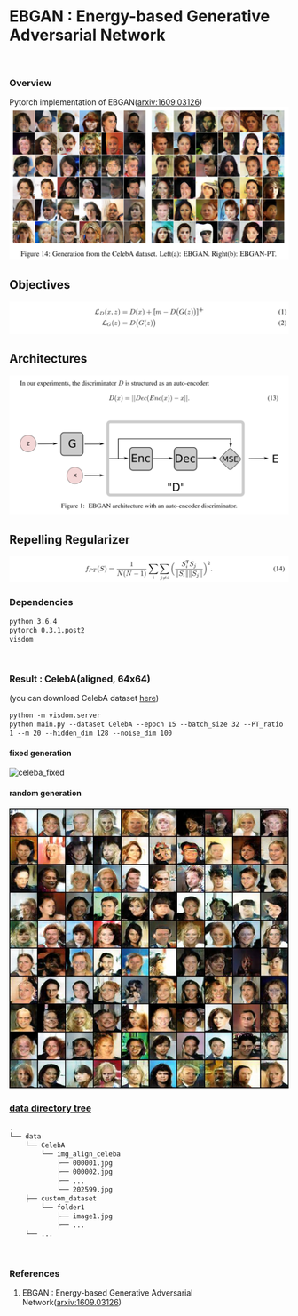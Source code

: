 # EBGAN : Energy-based Generative Adversarial Network
<br>

### Overview
Pytorch implementation of EBGAN([arxiv:1609.03126])
![overview](misc/figure_from_paper.PNG)

## Objectives
![objective](misc/objective.PNG)

## Architectures
![architecture](misc/architecture.PNG)

## Repelling Regularizer
![pt](misc/pulling-away-term.PNG)
<br>

### Dependencies
```
python 3.6.4
pytorch 0.3.1.post2
visdom
```
<br>

### Result : CelebA(aligned, 64x64)
(you can download CelebA dataset [here])
```
python -m visdom.server
python main.py --dataset CelebA --epoch 15 --batch_size 32 --PT_ratio 1 --m 20 --hidden_dim 128 --noise_dim 100
```
#### fixed generation
![celeba_fixed](misc/celeba_64x64_fixed.gif)
#### random generation
![celeba_random](misc/celeba_64x64_random.jpg)
<br>

### [data directory tree]
```
.
└── data
    └── CelebA
        └── img_align_celeba
            ├── 000001.jpg
            ├── 000002.jpg
            ├── ...
            └── 202599.jpg
    ├── custom_dataset
        └── folder1
            ├── image1.jpg
            ├── ...
    └── ...
```
<br>

### References
1. EBGAN : Energy-based Generative Adversarial Network([arxiv:1609.03126])

[arxiv:1609.03126]: http://arxiv.org/abs/1609.03126
[here]: http://mmlab.ie.cuhk.edu.hk/projects/CelebA.html
[data directory tree]: http://pytorch.org/docs/master/torchvision/datasets.html?highlight=image%20folder#torchvision.datasets.ImageFolder
